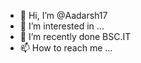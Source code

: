 - 👋 Hi, I’m @Aadarsh17
- 👀 I’m interested in ...
- 🌱 I’m recently done BSC.IT
- 📫 How to reach me ...

<!---
Aadarsh17/Aadarsh17 is a ✨ special ✨ repository because its `README.md` (this file) appears on your GitHub profile.
You can click the Preview link to take a look at your changes.
--->

